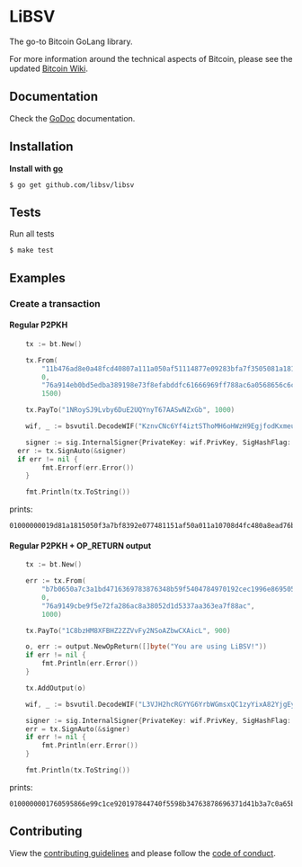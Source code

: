 # LiBSV

The go-to Bitcoin GoLang library.  

For more information around the technical aspects of Bitcoin, please see the updated [Bitcoin Wiki](https://wiki.bitcoinsv.io/index.php/Main_Page).

## Documentation

Check the [GoDoc](https://pkg.go.dev/mod/github.com/libsv/libsv) documentation.

## Installation

**Install with [go](https://formulae.brew.sh/formula/go)**

```console
$ go get github.com/libsv/libsv
```

## Tests

Run all tests
```console
$ make test
```

## Examples

### Create a transaction

#### Regular P2PKH
```go
	tx := bt.New()

	tx.From(
		"11b476ad8e0a48fcd40807a111a050af51114877e09283bfa7f3505081a1819d",
		0,
		"76a914eb0bd5edba389198e73f8efabddfc61666969ff788ac6a0568656c6c6f",
		1500)

	tx.PayTo("1NRoySJ9Lvby6DuE2UQYnyT67AASwNZxGb", 1000)

	wif, _ := bsvutil.DecodeWIF("KznvCNc6Yf4iztSThoMH6oHWzH9EgjfodKxmeuUGPq5DEX5maspS")

	signer := sig.InternalSigner{PrivateKey: wif.PrivKey, SigHashFlag: 0}
  err := tx.SignAuto(&signer)
  if err != nil {
		fmt.Errorf(err.Error())
	}

	fmt.Println(tx.ToString())
```

prints:
```console
01000000019d81a1815050f3a7bf8392e077481151af50a011a10708d4fc480a8ead76b411000000006b483045022100dda18196d5217ecfe01390a7ec9c0bd577e7d97ed88f92b7c4a2bf8cb94a493b0220465f9ab035ae584d45c0fbb41363c1cd862b8439619b3b42decb1e9f556dd142412102798913bc057b344de675dac34faafe3dc2f312c758cd9068209f810877306d66ffffffff01e8030000000000001976a914eb0bd5edba389198e73f8efabddfc61666969ff788ac00000000
```

#### Regular P2PKH + OP_RETURN output
```go
	tx := bt.New()

	err := tx.From(
		"b7b0650a7c3a1bd4716369783876348b59f5404784970192cec1996e86950576",
		0,
		"76a9149cbe9f5e72fa286ac8a38052d1d5337aa363ea7f88ac",
		1000)

	tx.PayTo("1C8bzHM8XFBHZ2ZZVvFy2NSoAZbwCXAicL", 900)

	o, err := output.NewOpReturn([]byte("You are using LiBSV!"))
	if err != nil {
		fmt.Println(err.Error())
	}

	tx.AddOutput(o)

	wif, _ := bsvutil.DecodeWIF("L3VJH2hcRGYYG6YrbWGmsxQC1zyYixA82YjgEyrEUWDs4ALgk8Vu")

	signer := sig.InternalSigner{PrivateKey: wif.PrivKey, SigHashFlag: 0}
	err = tx.SignAuto(&signer)
	if err != nil {
		fmt.Println(err.Error())
	}

	fmt.Println(tx.ToString())
```

prints:
```console
0100000001760595866e99c1ce920197844740f5598b34763878696371d41b3a7c0a65b0b7000000006b48304502210095087fccf657f236ffc844d97d5a3a0c43c96972ff00a842b31cb1905e11de4a022074a41d90c548bde1fff9de3c85dd9f773ba64de26b4de2dfe2bef812ab8de23b412102ea87d1fd77d169bd56a71e700628113d0f8dfe57faa0ba0e55a36f9ce8e10be3ffffffff0284030000000000001976a9147a1980655efbfec416b2b0c663a7b3ac0b6a25d288ac000000000000000017006a14596f7520617265207573696e67204c694253562100000000
```

## Contributing
View the [contributing guidelines](CONTRIBUTING.md) and please follow the [code of conduct](CODE_OF_CONDUCT.md).
